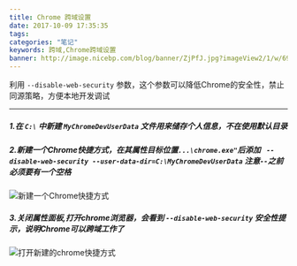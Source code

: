 ```yaml
---
title: Chrome 跨域设置
date: 2017-10-09 17:35:35
tags:
categories: "笔记"
keywords: 跨域,Chrome跨域设置
banner: http://image.nicebp.com/blog/banner/ZjPfJ.jpg?imageView2/1/w/690/h/295/q/75
---
```

利用 `--disable-web-security` 参数，这个参数可以降低Chrome的安全性，禁止同源策略，方便本地开发调试
<!-- more -->

---
##### 1.在 `C:\` 中新建 `MyChromeDevUserData` 文件用来储存个人信息，不在使用默认目录

##### 2.新建一个Chrome快捷方式，在其属性目标位置`...\chrome.exe"`后添加 ` --disable-web-security --user-data-dir=C:\MyChromeDevUserData` 注意`--`之前必须要有一个空格
![新建一个Chrome快捷方式](https://s1.ax2x.com/2018/01/30/ZV3LJ.png)

##### 3.关闭属性面板,打开chrome浏览器，会看到 `--disable-web-security` 安全性提示，说明Chrome可以跨域工作了
![打开新建的chrome快捷方式](https://s1.ax2x.com/2018/01/30/ZV5RB.png)